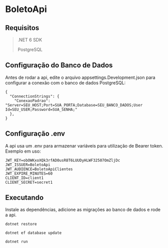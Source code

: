 # BoletoApi

## Requisitos
> .NET 6 SDK
> 
> PostgreSQL

## Configuração do Banco de Dados

Antes de rodar a api, edite o arquivo appsettings.Development.json para configurar a conexão com o banco de dados PostgreSQL:
```
{
  "ConnectionStrings": {
    "ConexaoPadrao": "Server=SEU_HOST;Port=SUA_PORTA;Database=SEU_BANCO_DADOS;User Id=SEU_USER;Password=SUA_SENHA;"
  },
}
```

## Configuração .env

A api usa um .env para armazenar variáveis para utilização de Bearer token. Exemplo em uso:
```
JWT_KEY=obOWKxoXQk3rfAD0usR8T6LUUDyHLWF32507OmZljDc
JWT_ISSUER=BoletoApi
JWT_AUDIENCE=BoletoApiClientes
JWT_EXPIRE_MINUTES=60
CLIENT_ID=client1
CLIENT_SECRET=secret1
```

## Executando

Instale as dependências, adicione as migrações ao banco de dados e rode a api.

```
dotnet restore

dotnet ef database update

dotnet run
```


